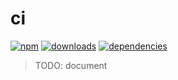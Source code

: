 # ci

[![npm](https://img.shields.io/npm/v/%40code-pushup%2Fci.svg)](https://www.npmjs.com/package/@code-pushup/ci)
[![downloads](https://img.shields.io/npm/dm/%40code-pushup%2Fcli)](https://npmtrends.com/@code-pushup/ci)
[![dependencies](https://img.shields.io/librariesio/release/npm/%40code-pushup/ci)](https://www.npmjs.com/package/@code-pushup/ci?activeTab=dependencies)

> TODO: document
